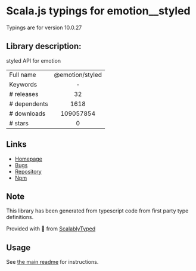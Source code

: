 
# Scala.js typings for emotion__styled

Typings are for version 10.0.27

## Library description:
styled API for emotion

|                    |                 |
| ------------------ | :-------------: |
| Full name          | @emotion/styled |
| Keywords           | - |
| # releases         | 32 |
| # dependents       | 1618 |
| # downloads        | 109057854 |
| # stars            | 0 |

## Links
- [Homepage](https://github.com/emotion-js/emotion#readme)
- [Bugs](https://github.com/emotion-js/emotion/issues)
- [Repository](https://github.com/emotion-js/emotion)
- [Npm](https://www.npmjs.com/package/%40emotion%2Fstyled)
    


## Note
This library has been generated from typescript code from first party type definitions.

Provided with :purple_heart: from [ScalablyTyped](https://github.com/oyvindberg/ScalablyTyped)

## Usage
See [the main readme](../../readme.md) for instructions.


